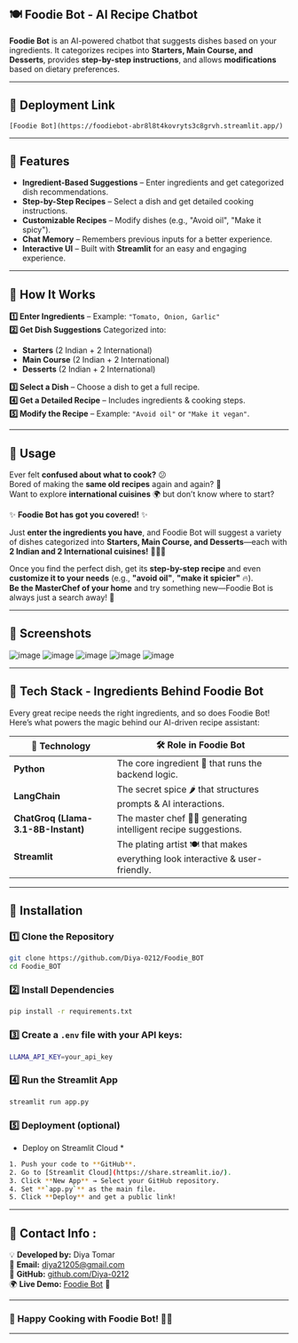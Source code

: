## **🍽️ Foodie Bot - AI Recipe Chatbot**  

**Foodie Bot** is an AI-powered chatbot that suggests dishes based on your ingredients. It categorizes recipes into **Starters, Main Course, and Desserts**, provides **step-by-step instructions**, and allows **modifications** based on dietary preferences.  

---
## **🍿 Deployment Link** 
    [Foodie Bot](https://foodiebot-abr8l8t4kovryts3c8grvh.streamlit.app/)

---

## **🍫 Features**  

 - **Ingredient-Based Suggestions** – Enter ingredients and get categorized dish recommendations.  
 - **Step-by-Step Recipes** – Select a dish and get detailed cooking instructions.  
 - **Customizable Recipes** – Modify dishes (e.g., "Avoid oil", "Make it spicy").  
 - **Chat Memory** – Remembers previous inputs for a better experience.  
 - **Interactive UI** – Built with **Streamlit** for an easy and engaging experience.  

---

## **🍕 How It Works**  

 **1️⃣ Enter Ingredients** – Example: `"Tomato, Onion, Garlic"`  
 **2️⃣ Get Dish Suggestions** Categorized into:  
   -  **Starters** (2 Indian + 2 International)  
   -  **Main Course** (2 Indian + 2 International)  
   -  **Desserts** (2 Indian + 2 International)

**3️⃣ Select a Dish** – Choose a dish to get a full recipe.  
**4️⃣ Get a Detailed Recipe** – Includes ingredients & cooking steps.  
**5️⃣ Modify the Recipe** – Example: `"Avoid oil"` or `"Make it vegan"`.  

---


## **🍔 Usage** 
Ever felt **confused about what to cook?** 😕  
Bored of making the **same old recipes** again and again? 🍳  
Want to explore **international cuisines** 🌍 but don’t know where to start?  

✨ **Foodie Bot has got you covered!** ✨  

Just **enter the ingredients you have**, and Foodie Bot will suggest a variety of dishes categorized into **Starters, Main Course, and Desserts**—each with **2 Indian and 2 International cuisines!** 🌮🥗🍛  

Once you find the perfect dish, get its **step-by-step recipe** and even **customize it to your needs** (e.g., **"avoid oil"**, **"make it spicier"** 🔥).  
**Be the MasterChef of your home** and try something new—Foodie Bot is always just a search away! 🚀  

---

## **🍟 Screenshots** 
![image](https://github.com/user-attachments/assets/fdab870a-85f4-4f3d-bea2-f867b89f0fbf)
![image](https://github.com/user-attachments/assets/f0068d32-cdbd-4c28-be36-a3c46bb60512)
![image](https://github.com/user-attachments/assets/1356540f-c398-45d1-806e-d150ae24fa33)
![image](https://github.com/user-attachments/assets/d99f1625-ae0c-4df4-9305-b8ed215dba1e)
![image](https://github.com/user-attachments/assets/806ed61c-a0b4-48ae-a6b7-c25a05109b30)

---

## **🍰 Tech Stack - Ingredients Behind Foodie Bot**  

Every great recipe needs the right ingredients, and so does Foodie Bot! Here’s what powers the magic behind our AI-driven recipe assistant:  

| 🍳 **Technology**  | 🛠️ **Role in Foodie Bot** |
|-------------------|------------------------|
|  **Python**  | The core ingredient 🍜 that runs the backend logic. |
|  **LangChain** | The secret spice 🌶️ that structures prompts & AI interactions. |
|  **ChatGroq (Llama-3.1-8B-Instant)** | The master chef 👨‍🍳 generating intelligent recipe suggestions. |
|  **Streamlit** | The plating artist 🍽️ that makes everything look interactive & user-friendly. |

---

## **🍜 Installation**
### **1️⃣ Clone the Repository**  
```sh
git clone https://github.com/Diya-0212/Foodie_BOT
cd Foodie_BOT
```

### **2️⃣ Install Dependencies**  
```sh
pip install -r requirements.txt
```

### **3️⃣ Create a `.env` file with your API keys:**
```sh
LLAMA_API_KEY=your_api_key
```

### **4️⃣ Run the Streamlit App**  
```sh
streamlit run app.py
```

### **5️⃣ Deployment (optional)** 
* Deploy on Streamlit Cloud *
```sh
1. Push your code to **GitHub**.  
2. Go to [Streamlit Cloud](https://share.streamlit.io/).  
3. Click **New App** → Select your GitHub repository.  
4. Set **`app.py`** as the main file.  
5. Click **Deploy** and get a public link!  
```
---

## **🌮 Contact Info :**  

💡 **Developed by:** Diya Tomar  
📧 **Email:** diya21205@gmail.com  
🔗 **GitHub:** [github.com/Diya-0212](https://github.com/Diya-0212)  
🌍 **Live Demo:** [Foodie Bot](https://foodiebot-abr8l8t4kovryts3c8grvh.streamlit.app/) 🍜  


---

### **🚀 Happy Cooking with Foodie Bot! 🍕🔥**  

---
